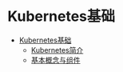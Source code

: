 # Kubernetes基础

* [Kubernetes基础](Kubernetes基础.md)
    * [Kubernetes简介](Kubernetes基础/Kubernetes简介.md)
    * [基本概念与组件](Kubernetes基础/基本概念与组件.md)
